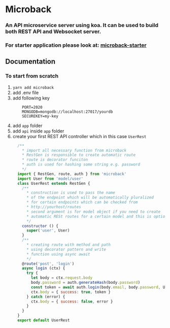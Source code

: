 # Microback
### An API microservice server using koa. It can be used to build both REST API and Websocket server.

### For starter application please look at: [microback-starter](https://github.com/sir4ju1/microback-starter)

## Documentation
### To start from scratch
 1. ```yarn add microback```
 2. add .env file 
 3. add following key
    ``` 
        PORT=2020
        MONGODB=mongodb://localhost:27017/yourdb
        SECUREKEY=my-key
    ```
  4. add `app` folder
  5. add `api` inside `app` folder
  6. create your first REST API controller which in this case `UserRest`
      ``` javascript
        /** 
          * import all necessary function from microback
          * RestGen is responsible to create automatic route
          * route is decorator funciton
          * auth is used for hashing some string e.g. password
          */ 
        import { RestGen, route, auth } from 'microback'
        import User from 'model/user'
        class UserRest extends RestGen {
          /**
            * construction is used to pass the name
            * of the endpoint which will be automatically pluralized
            * for certain endpoints which can be checked from
            * http://yourhost/routes
            * second argument is for model object if you need to create
            * automatic RESt routes for a certain model and this is optional
            */
          constructor () {
            super('user', User)
          }
          /**
            * creating route with method and path
            * using decorator pattern and write 
            * function using async await
            */
          @route('post', 'login')
          async login (ctx) {
            try {
              let body = ctx.request.body
              body.password = auth.generateHash(body.password)
              const token = await auth.login(body.email, body.password, User)
              ctx.body = { success: true, token }
            } catch (error) {
              ctx.body = { success: false, error }
            }
          }
        }
        export default UserRest
      ```
